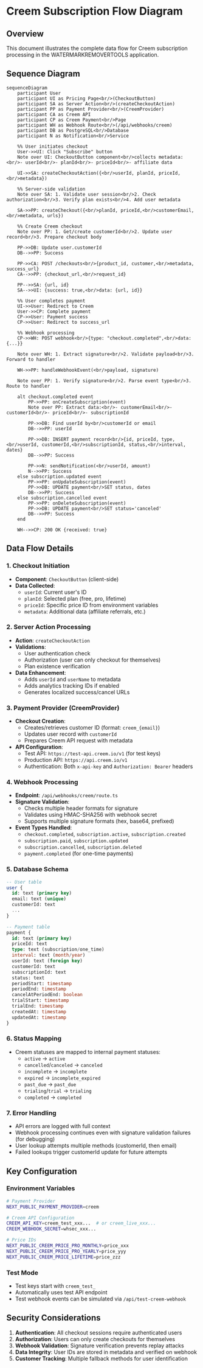 # Creem Subscription Flow Diagram

## Overview
This document illustrates the complete data flow for Creem subscription processing in the WATERMARKREMOVERTOOLS application.

## Sequence Diagram

```mermaid
sequenceDiagram
    participant User
    participant UI as Pricing Page<br/>(CheckoutButton)
    participant SA as Server Action<br/>(createCheckoutAction)
    participant PP as Payment Provider<br/>(CreemProvider)
    participant CA as Creem API
    participant CP as Creem Payment<br/>Page
    participant WH as Webhook Route<br/>(/api/webhooks/creem)
    participant DB as PostgreSQL<br/>Database
    participant N as Notification<br/>Service

    %% User initiates checkout
    User->>UI: Click "Subscribe" button
    Note over UI: CheckoutButton component<br/>collects metadata:<br/>- userId<br/>- planId<br/>- priceId<br/>- affiliate data
    
    UI->>SA: createCheckoutAction({<br/>userId, planId, priceId,<br/>metadata})
    
    %% Server-side validation
    Note over SA: 1. Validate user session<br/>2. Check authorization<br/>3. Verify plan exists<br/>4. Add user metadata
    
    SA->>PP: createCheckout({<br/>planId, priceId,<br/>customerEmail,<br/>metadata, urls})
    
    %% Create Creem checkout
    Note over PP: 1. Get/create customerId<br/>2. Update user record<br/>3. Prepare checkout body
    
    PP->>DB: Update user.customerId
    DB-->>PP: Success
    
    PP->>CA: POST /checkouts<br/>{product_id, customer,<br/>metadata, success_url}
    CA-->>PP: {checkout_url,<br/>request_id}
    
    PP-->>SA: {url, id}
    SA-->>UI: {success: true,<br/>data: {url, id}}
    
    %% User completes payment
    UI->>User: Redirect to Creem
    User->>CP: Complete payment
    CP->>User: Payment success
    CP->>User: Redirect to success_url
    
    %% Webhook processing
    CP->>WH: POST webhook<br/>{type: "checkout.completed",<br/>data: {...}}
    
    Note over WH: 1. Extract signature<br/>2. Validate payload<br/>3. Forward to handler
    
    WH->>PP: handleWebhookEvent(<br/>payload, signature)
    
    Note over PP: 1. Verify signature<br/>2. Parse event type<br/>3. Route to handler
    
    alt checkout.completed event
        PP->>PP: onCreateSubscription(event)
        Note over PP: Extract data:<br/>- customerEmail<br/>- customerId<br/>- priceId<br/>- subscriptionId
        
        PP->>DB: Find userId by<br/>customerId or email
        DB-->>PP: userId
        
        PP->>DB: INSERT payment record<br/>{id, priceId, type,<br/>userId, customerId,<br/>subscriptionId, status,<br/>interval, dates}
        DB-->>PP: Success
        
        PP->>N: sendNotification(<br/>userId, amount)
        N-->>PP: Success
    else subscription.updated event
        PP->>PP: onUpdateSubscription(event)
        PP->>DB: UPDATE payment<br/>SET status, dates
        DB-->>PP: Success
    else subscription.cancelled event
        PP->>PP: onDeleteSubscription(event)
        PP->>DB: UPDATE payment<br/>SET status='canceled'
        DB-->>PP: Success
    end
    
    WH-->>CP: 200 OK {received: true}
```

## Data Flow Details

### 1. Checkout Initiation
- **Component**: `CheckoutButton` (client-side)
- **Data Collected**:
  - `userId`: Current user's ID
  - `planId`: Selected plan (free, pro, lifetime)
  - `priceId`: Specific price ID from environment variables
  - `metadata`: Additional data (affiliate referrals, etc.)

### 2. Server Action Processing
- **Action**: `createCheckoutAction`
- **Validations**:
  - User authentication check
  - Authorization (user can only checkout for themselves)
  - Plan existence verification
- **Data Enhancement**:
  - Adds `userId` and `userName` to metadata
  - Adds analytics tracking IDs if enabled
  - Generates localized success/cancel URLs

### 3. Payment Provider (CreemProvider)
- **Checkout Creation**:
  - Creates/retrieves customer ID (format: `creem_{email}`)
  - Updates user record with `customerId`
  - Prepares Creem API request with metadata
- **API Configuration**:
  - Test API: `https://test-api.creem.io/v1` (for test keys)
  - Production API: `https://api.creem.io/v1`
  - Authentication: Both `x-api-key` and `Authorization: Bearer` headers

### 4. Webhook Processing
- **Endpoint**: `/api/webhooks/creem/route.ts`
- **Signature Validation**:
  - Checks multiple header formats for signature
  - Validates using HMAC-SHA256 with webhook secret
  - Supports multiple signature formats (hex, base64, prefixed)
- **Event Types Handled**:
  - `checkout.completed`, `subscription.active`, `subscription.created`
  - `subscription.paid`, `subscription.updated`
  - `subscription.cancelled`, `subscription.deleted`
  - `payment.completed` (for one-time payments)

### 5. Database Schema
```sql
-- User table
user {
  id: text (primary key)
  email: text (unique)
  customerId: text
  ...
}

-- Payment table
payment {
  id: text (primary key)
  priceId: text
  type: text (subscription/one_time)
  interval: text (month/year)
  userId: text (foreign key)
  customerId: text
  subscriptionId: text
  status: text
  periodStart: timestamp
  periodEnd: timestamp
  cancelAtPeriodEnd: boolean
  trialStart: timestamp
  trialEnd: timestamp
  createdAt: timestamp
  updatedAt: timestamp
}
```

### 6. Status Mapping
- Creem statuses are mapped to internal payment statuses:
  - `active` → `active`
  - `cancelled`/`canceled` → `canceled`
  - `incomplete` → `incomplete`
  - `expired` → `incomplete_expired`
  - `past_due` → `past_due`
  - `trialing`/`trial` → `trialing`
  - `completed` → `completed`

### 7. Error Handling
- API errors are logged with full context
- Webhook processing continues even with signature validation failures (for debugging)
- User lookup attempts multiple methods (customerId, then email)
- Failed lookups trigger customerId update for future attempts

## Key Configuration

### Environment Variables
```bash
# Payment Provider
NEXT_PUBLIC_PAYMENT_PROVIDER=creem

# Creem API Configuration
CREEM_API_KEY=creem_test_xxx...  # or creem_live_xxx...
CREEM_WEBHOOK_SECRET=whsec_xxx...

# Price IDs
NEXT_PUBLIC_CREEM_PRICE_PRO_MONTHLY=price_xxx
NEXT_PUBLIC_CREEM_PRICE_PRO_YEARLY=price_yyy
NEXT_PUBLIC_CREEM_PRICE_LIFETIME=price_zzz
```

### Test Mode
- Test keys start with `creem_test_`
- Automatically uses test API endpoint
- Test webhook events can be simulated via `/api/test-creem-webhook`

## Security Considerations

1. **Authentication**: All checkout sessions require authenticated users
2. **Authorization**: Users can only create checkouts for themselves
3. **Webhook Validation**: Signature verification prevents replay attacks
4. **Data Integrity**: User IDs are stored in metadata and verified on webhook
5. **Customer Tracking**: Multiple fallback methods for user identification